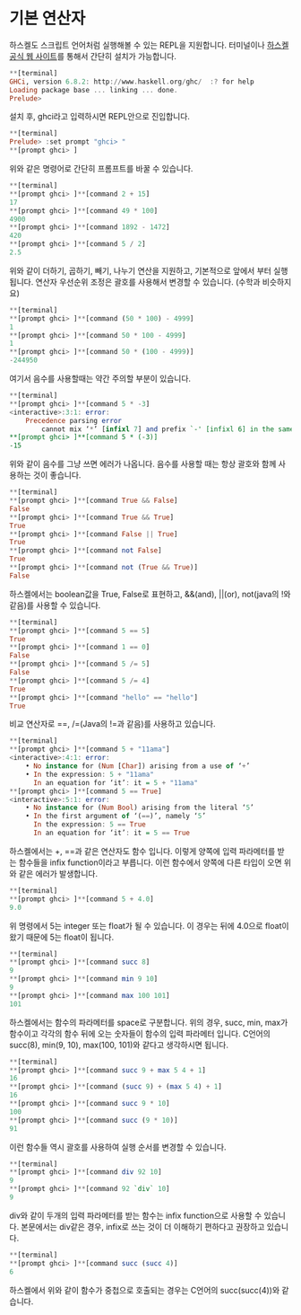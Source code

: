# 기본 연산자

하스켈도 스크립트 언어처럼 실행해볼 수 있는 REPL을 지원합니다. 터미널이나 [하스켈 공식 웹 사이트](https://www.haskell.org/)를 통해서 간단히 설치가 가능합니다.

```haskell
**[terminal]
GHCi, version 6.8.2: http://www.haskell.org/ghc/  :? for help  
Loading package base ... linking ... done.  
Prelude>
```

설치 후, ghci라고 입력하시면 REPL안으로 진입합니다.

```haskell
**[terminal]
Prelude> :set prompt "ghci> "
**[prompt ghci> ]
```

위와 같은 명령어로 간단히 프롬프트를 바꿀 수 있습니다.

```haskell
**[terminal]
**[prompt ghci> ]**[command 2 + 15]
17
**[prompt ghci> ]**[command 49 * 100]
4900
**[prompt ghci> ]**[command 1892 - 1472]
420
**[prompt ghci> ]**[command 5 / 2]
2.5
```

위와 같이 더하기, 곱하기, 빼기, 나누기 연산을 지원하고, 기본적으로 앞에서 부터 실행됩니다. 연산자 우선순위 조정은 괄호를 사용해서 변경할 수 있습니다. (수학과 비슷하지요)

```haskell
**[terminal]
**[prompt ghci> ]**[command (50 * 100) - 4999]
1
**[prompt ghci> ]**[command 50 * 100 - 4999]
1
**[prompt ghci> ]**[command 50 * (100 - 4999)]
-244950
```

여기서 음수를 사용할때는 약간 주의할 부분이 있습니다.

```haskell
**[terminal]
**[prompt ghci> ]**[command 5 * -3]
<interactive>:3:1: error:
    Precedence parsing error
        cannot mix ‘*’ [infixl 7] and prefix `-' [infixl 6] in the same infix expression
**[prompt ghci> ]**[command 5 * (-3)]
-15
```

위와 같이 음수를 그냥 쓰면 에러가 나옵니다. 음수를 사용할 때는 항상 괄호와 함께 사용하는 것이 좋습니다.

```haskell
**[terminal]
**[prompt ghci> ]**[command True && False]
False
**[prompt ghci> ]**[command True && True]
True
**[prompt ghci> ]**[command False || True]
True
**[prompt ghci> ]**[command not False]
True
**[prompt ghci> ]**[command not (True && True)]
False
```

하스켈에서는 boolean값을 True, False로 표현하고, &&\(and\), \|\|\(or\), not\(java의 !와 같음\)를 사용할 수 있습니다.

```haskell
**[terminal]
**[prompt ghci> ]**[command 5 == 5]
True
**[prompt ghci> ]**[command 1 == 0]
False
**[prompt ghci> ]**[command 5 /= 5]
False
**[prompt ghci> ]**[command 5 /= 4]
True
**[prompt ghci> ]**[command "hello" == "hello"]
True
```

비교 연산자로 ==, /=(Java의 !=과 같음)를 사용하고 있습니다.

```haskell
**[terminal]
**[prompt ghci> ]**[command 5 + "11ama"]
<interactive>:4:1: error:
    • No instance for (Num [Char]) arising from a use of ‘+’
    • In the expression: 5 + "11ama"
      In an equation for ‘it’: it = 5 + "11ama"
**[prompt ghci> ]**[command 5 == True]
<interactive>:5:1: error:
    • No instance for (Num Bool) arising from the literal ‘5’
    • In the first argument of ‘(==)’, namely ‘5’
      In the expression: 5 == True
      In an equation for ‘it’: it = 5 == True
```

하스켈에서는 +, ==과 같은 연산자도 함수 입니다. 이렇게 양쪽에 입력 파라메터를 받는 함수들을 infix function이라고 부릅니다. 이런 함수에서 양쪽에 다른 타입이 오면 위와 같은 에러가 발생합니다.

```haskell
**[terminal]
**[prompt ghci> ]**[command 5 + 4.0]
9.0
```

위 명령에서 5는 integer 또는 float가 될 수 있습니다. 이 경우는 뒤에 4.0으로 float이 왔기 때문에 5는 float이 됩니다.

```haskell
**[terminal]
**[prompt ghci> ]**[command succ 8]
9
**[prompt ghci> ]**[command min 9 10]
9
**[prompt ghci> ]**[command max 100 101]
101
```

하스켈에서는 함수의 파라메터를 space로 구분합니다. 위의 경우, succ, min, max가 함수이고 각각의 함수 뒤에 오는 숫자들이 함수의 입력 파라메터 입니다. C언어의 succ(8), min(9, 10), max(100, 101)와 같다고 생각하시면 됩니다.

```haskell
**[terminal]
**[prompt ghci> ]**[command succ 9 + max 5 4 + 1]
16
**[prompt ghci> ]**[command (succ 9) + (max 5 4) + 1]
16
**[prompt ghci> ]**[command succ 9 * 10]
100
**[prompt ghci> ]**[command succ (9 * 10)]
91
```

이런 함수들 역시 괄호를 사용하여 실행 순서를 변경할 수 있습니다.

```haskell
**[terminal]
**[prompt ghci> ]**[command div 92 10]
9
**[prompt ghci> ]**[command 92 `div` 10]
9
```

div와 같이 두개의 입력 파라메터를 받는 함수는 infix function으로 사용할 수 있습니다. 본문에서는 div같은 경우, infix로 쓰는 것이 더 이해하기 편하다고 권장하고 있습니다.

```haskell
**[terminal]
**[prompt ghci> ]**[command succ (succ 4)]
6
```

하스켈에서 위와 같이 함수가 중첩으로 호출되는 경우는 C언어의 succ(succ(4))와 같습니다.



